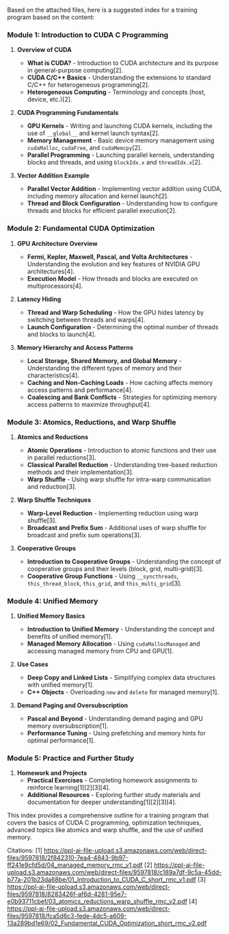 Based on the attached files, here is a suggested index for a training program based on the content:

### **Module 1: Introduction to CUDA C Programming**
1. **Overview of CUDA**
   - **What is CUDA?** - Introduction to CUDA architecture and its purpose in general-purpose computing[2].
   - **CUDA C/C++ Basics** - Understanding the extensions to standard C/C++ for heterogeneous programming[2].
   - **Heterogeneous Computing** - Terminology and concepts (host, device, etc.)[2].

2. **CUDA Programming Fundamentals**
   - **GPU Kernels** - Writing and launching CUDA kernels, including the use of `__global__` and kernel launch syntax[2].
   - **Memory Management** - Basic device memory management using `cudaMalloc`, `cudaFree`, and `cudaMemcpy`[2].
   - **Parallel Programming** - Launching parallel kernels, understanding blocks and threads, and using `blockIdx.x` and `threadIdx.x`[2].

3. **Vector Addition Example**
   - **Parallel Vector Addition** - Implementing vector addition using CUDA, including memory allocation and kernel launch[2].
   - **Thread and Block Configuration** - Understanding how to configure threads and blocks for efficient parallel execution[2].

### **Module 2: Fundamental CUDA Optimization**
1. **GPU Architecture Overview**
   - **Fermi, Kepler, Maxwell, Pascal, and Volta Architectures** - Understanding the evolution and key features of NVIDIA GPU architectures[4].
   - **Execution Model** - How threads and blocks are executed on multiprocessors[4].

2. **Latency Hiding**
   - **Thread and Warp Scheduling** - How the GPU hides latency by switching between threads and warps[4].
   - **Launch Configuration** - Determining the optimal number of threads and blocks to launch[4].

3. **Memory Hierarchy and Access Patterns**
   - **Local Storage, Shared Memory, and Global Memory** - Understanding the different types of memory and their characteristics[4].
   - **Caching and Non-Caching Loads** - How caching affects memory access patterns and performance[4].
   - **Coalescing and Bank Conflicts** - Strategies for optimizing memory access patterns to maximize throughput[4].

### **Module 3: Atomics, Reductions, and Warp Shuffle**
1. **Atomics and Reductions**
   - **Atomic Operations** - Introduction to atomic functions and their use in parallel reductions[3].
   - **Classical Parallel Reduction** - Understanding tree-based reduction methods and their implementation[3].
   - **Warp Shuffle** - Using warp shuffle for intra-warp communication and reduction[3].

2. **Warp Shuffle Techniques**
   - **Warp-Level Reduction** - Implementing reduction using warp shuffle[3].
   - **Broadcast and Prefix Sum** - Additional uses of warp shuffle for broadcast and prefix sum operations[3].

3. **Cooperative Groups**
   - **Introduction to Cooperative Groups** - Understanding the concept of cooperative groups and their levels (block, grid, multi-grid)[3].
   - **Cooperative Group Functions** - Using `__syncthreads`, `this_thread_block`, `this_grid`, and `this_multi_grid`[3].

### **Module 4: Unified Memory**
1. **Unified Memory Basics**
   - **Introduction to Unified Memory** - Understanding the concept and benefits of unified memory[1].
   - **Managed Memory Allocation** - Using `cudaMallocManaged` and accessing managed memory from CPU and GPU[1].

2. **Use Cases**
   - **Deep Copy and Linked Lists** - Simplifying complex data structures with unified memory[1].
   - **C++ Objects** - Overloading `new` and `delete` for managed memory[1].

3. **Demand Paging and Oversubscription**
   - **Pascal and Beyond** - Understanding demand paging and GPU memory oversubscription[1].
   - **Performance Tuning** - Using prefetching and memory hints for optimal performance[1].

### **Module 5: Practice and Further Study**
1. **Homework and Projects**
   - **Practical Exercises** - Completing homework assignments to reinforce learning[1][2][3][4].
   - **Additional Resources** - Exploring further study materials and documentation for deeper understanding[1][2][3][4].

This index provides a comprehensive outline for a training program that covers the basics of CUDA C programming, optimization techniques, advanced topics like atomics and warp shuffle, and the use of unified memory.

Citations:
[1] https://ppl-ai-file-upload.s3.amazonaws.com/web/direct-files/9597818/2f842310-7ea4-4843-9b97-ff241e9cfd5d/04_managed_memory_rmc_v1.pdf
[2] https://ppl-ai-file-upload.s3.amazonaws.com/web/direct-files/9597818/c189a7df-9c5a-45dd-b77a-201b23da68be/01_Introduction_to_CUDA_C_short_rmc_v1.pdf
[3] https://ppl-ai-file-upload.s3.amazonaws.com/web/direct-files/9597818/8283426f-af6d-4281-95e7-e0b93711cbef/03_atomics_reductions_warp_shuffle_rmc_v2.pdf
[4] https://ppl-ai-file-upload.s3.amazonaws.com/web/direct-files/9597818/fca5d6c3-fede-4dc5-a609-13a289bd1e69/02_Fundamental_CUDA_Optimization_short_rmc_v2.pdf
